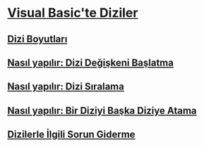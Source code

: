 # [Visual Basic'te Diziler](index.md)
## [Dizi Boyutları](array-dimensions.md)
## [Nasıl yapılır: Dizi Değişkeni Başlatma](how-to-initialize-an-array-variable.md)
## [Nasıl yapılır: Dizi Sıralama](how-to-sort-an-array.md)
## [Nasıl yapılır: Bir Diziyi Başka Diziye Atama](how-to-assign-one-array-to-another-array.md)
## [Dizilerle İlgili Sorun Giderme](troubleshooting-arrays.md)